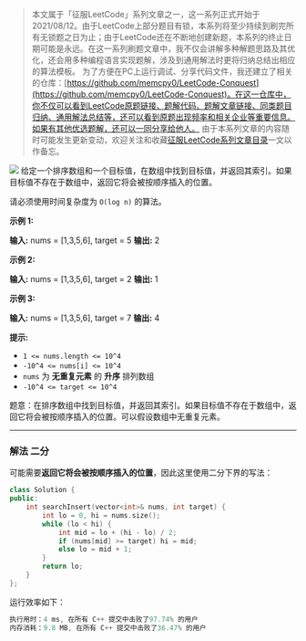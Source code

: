 > 本文属于「征服LeetCode」系列文章之一，这一系列正式开始于2021/08/12。由于LeetCode上部分题目有锁，本系列将至少持续到刷完所有无锁题之日为止；由于LeetCode还在不断地创建新题，本系列的终止日期可能是永远。在这一系列刷题文章中，我不仅会讲解多种解题思路及其优化，还会用多种编程语言实现题解，涉及到通用解法时更将归纳总结出相应的算法模板。
> <b></b>
> 为了方便在PC上运行调试、分享代码文件，我还建立了相关的仓库：[https://github.com/memcpy0/LeetCode-Conquest](https://github.com/memcpy0/LeetCode-Conquest)。在这一仓库中，你不仅可以看到LeetCode原题链接、题解代码、题解文章链接、同类题目归纳、通用解法总结等，还可以看到原题出现频率和相关企业等重要信息。如果有其他优选题解，还可以一同分享给他人。
> <b></b>
> 由于本系列文章的内容随时可能发生更新变动，欢迎关注和收藏[征服LeetCode系列文章目录](https://memcpy0.blog.csdn.net/article/details/119656559)一文以作备忘。

![](https://image-1307616428.cos.ap-beijing.myqcloud.com/Obsidian/202310091354031.png)
给定一个排序数组和一个目标值，在数组中找到目标值，并返回其索引。如果目标值不存在于数组中，返回它将会被按顺序插入的位置。

请必须使用时间复杂度为 `O(log n)` 的算法。

**示例 1:**

**输入:** nums = [1,3,5,6], target = 5
**输出:** 2

**示例 2:**

**输入:** nums = [1,3,5,6], target = 2
**输出:** 1

**示例 3:**

**输入:** nums = [1,3,5,6], target = 7
**输出:** 4

**提示:**
- `1 <= nums.length <= 10^4`
- `-10^4 <= nums[i] <= 10^4`
- `nums` 为 **无重复元素** 的 **升序** 排列数组
- `-10^4 <= target <= 10^4`

题意：在排序数组中找到目标值，并返回其索引。如果目标值不存在于数组中，返回它将会被按顺序插入的位置。可以假设数组中无重复元素。

---
### 解法 二分
可能需要**返回它将会被按顺序插入的位置**，因此这里使用二分下界的写法：
```cpp
class Solution {
public:
    int searchInsert(vector<int>& nums, int target) {
        int lo = 0, hi = nums.size();
        while (lo < hi) {
            int mid = lo + (hi - lo) / 2;
            if (nums[mid] >= target) hi = mid; 
            else lo = mid + 1;
        }
        return lo;
    }
};
```
运行效率如下：
```cpp
执行用时：4 ms, 在所有 C++ 提交中击败了97.74% 的用户
内存消耗：9.8 MB, 在所有 C++ 提交中击败了36.47% 的用户
```
